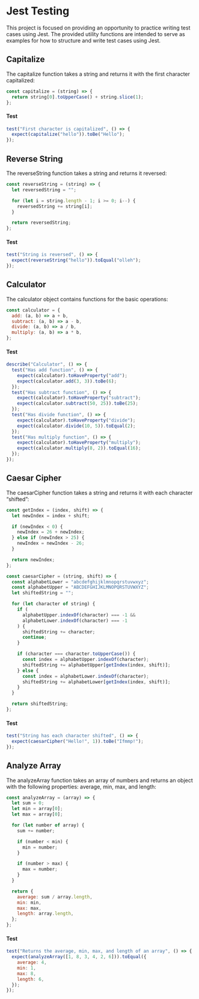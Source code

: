 # Jest Testing

This project is focused on providing an opportunity to practice writing test cases using Jest. The provided utility functions are intended to serve as examples for how to structure and write test cases using Jest. 

## Capitalize

The capitalize function takes a string and returns it with the first character capitalized:

```javascript
const capitalize = (string) => {
  return string[0].toUpperCase() + string.slice(1);
};
```

#### Test

```javascript
test("First character is capitalized", () => {
  expect(capitalize("hello")).toBe("Hello");
});
```

## Reverse String

The reverseString function takes a string and returns it reversed:

```javascript
const reverseString = (string) => {
  let reversedString = "";

  for (let i = string.length - 1; i >= 0; i--) {
    reversedString += string[i];
  }

  return reversedString;
};
```

#### Test

```javascript
test("String is reversed", () => {
  expect(reverseString("hello")).toEqual("olleh");
});
```

## Calculator

The calculator object contains functions for the basic operations:

```javascript
const calculator = {
  add: (a, b) => a + b,
  subtract: (a, b) => a - b,
  divide: (a, b) => a / b,
  multiply: (a, b) => a * b,
};
```

#### Test

```javascript
describe("Calculator", () => {
  test("Has add function", () => {
    expect(calculator).toHaveProperty("add");
    expect(calculator.add(3, 3)).toBe(6);
  });
  test("Has subtract function", () => {
    expect(calculator).toHaveProperty("subtract");
    expect(calculator.subtract(50, 25)).toBe(25);
  });
  test("Has divide function", () => {
    expect(calculator).toHaveProperty("divide");
    expect(calculator.divide(10, 5)).toEqual(2);
  });
  test("Has multiply function", () => {
    expect(calculator).toHaveProperty("multiply");
    expect(calculator.multiply(8, 2)).toEqual(16);
  });
});
```

## Caesar Cipher

The caesarCipher function takes a string and returns it with each character “shifted”:

```javascript
const getIndex = (index, shift) => {
  let newIndex = index + shift;

  if (newIndex < 0) {
    newIndex = 26 + newIndex;
  } else if (newIndex > 25) {
    newIndex = newIndex - 26;
  }

  return newIndex;
};

const caesarCipher = (string, shift) => {
  const alphabetLower = "abcdefghijklmnopqrstuvwxyz";
  const alphabetUpper = "ABCDEFGHIJKLMNOPQRSTUVWXYZ";
  let shiftedString = "";

  for (let character of string) {
    if (
      alphabetUpper.indexOf(character) === -1 &&
      alphabetLower.indexOf(character) === -1
    ) {
      shiftedString += character;
      continue;
    }

    if (character === character.toUpperCase()) {
      const index = alphabetUpper.indexOf(character);
      shiftedString += alphabetUpper[getIndex(index, shift)];
    } else {
      const index = alphabetLower.indexOf(character);
      shiftedString += alphabetLower[getIndex(index, shift)];
    }
  }

  return shiftedString;
};
```

#### Test

```javascript
test("String has each character shifted", () => {
  expect(caesarCipher("Hello!", 1)).toBe("Ifmmp!");
});
```

## Analyze Array

The analyzeArray function takes an array of numbers and returns an object with the following properties: average, min, max, and length:

```javascript
const analyzeArray = (array) => {
  let sum = 0;
  let min = array[0];
  let max = array[0];

  for (let number of array) {
    sum += number;

    if (number < min) {
      min = number;
    }

    if (number > max) {
      max = number;
    }
  }

  return {
    average: sum / array.length,
    min: min,
    max: max,
    length: array.length,
  };
};
```

#### Test

```javascript
test("Returns the average, min, max, and length of an array", () => {
  expect(analyzeArray([1, 8, 3, 4, 2, 6])).toEqual({
    average: 4,
    min: 1,
    max: 8,
    length: 6,
  });
});
```

